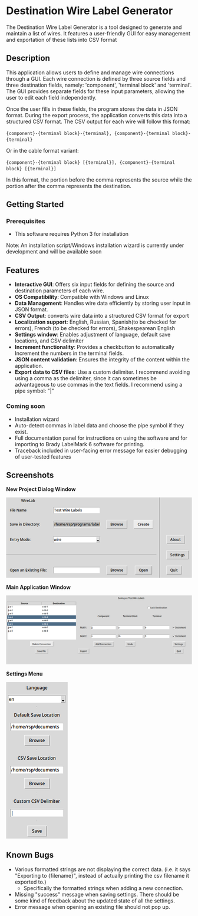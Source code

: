 # Destination Wire Label Generator

The Destination Wire Label Generator is a tool designed to generate and maintain a list of wires. It features a user-friendly GUI for easy management and exportation of these lists into CSV format

## Description

This application allows users to define and manage wire connections through a GUI. Each wire connection is defined by three source fields and three destination fields, namely: 'component', 'terminal block' and 'terminal'. The GUI provides separate fields for these input parameters, allowing the user to edit each field independently.

Once the user fills in these fields, the program stores the data in JSON format. During the export process, the application converts this data into a structured CSV format. The CSV output for each wire will follow this format:

`{component}-{terminal block}-{terminal}, {component}-{terminal block}-{terminal}`

Or in the cable format variant:

`{component}-{terminal block} [{terminal}], {component}-{terminal block} [{terminal}]`

In this format, the portion before the comma represents the source while the portion after the comma represents the destination.

## Getting Started

### Prerequisites

- This software requires Python 3 for installation

Note: An installation script/Windows installation wizard is currently under development and will be available soon

## Features

- **Interactive GUI**: Offers six input fields for defining the source and destination parameters of each wire.
- **OS Compatibility**: Compatible with Windows and Linux
- **Data Management**: Handles wire data efficiently by storing user input in JSON format.
- **CSV Output**: converts wire data into a structured CSV format for export
- **Localization support**: English, Russian, Spanish(to be checked for errors), French (to be checked for errors), Shakespearean English
- **Settings window**: Enables adjustment of language, default save locations, and CSV delimiter
- **Increment functionality**: Provides a checkbutton to automatically Increment the numbers in the terminal fields.
- **JSON content validation**: Ensures the integrity of the content within the application.
- **Export data to CSV files**: Use a custom delimiter. I recommend avoiding using a comma as the delimiter, since it can sometimes be advantageous to use commas in the text fields. I recommend using a pipe symbol: "|"

### Coming soon

- Installation wizard
- Auto-detect commas in label data and choose the pipe symbol if they exist.
- Full documentation panel for instructions on using the software and for importing to Brady LabelMark 6 software for printing.
- Traceback included in user-facing error message for easier debugging of user-tested features

## Screenshots

**New Project Dialog Window**

![New Project Dialog Window](https://github.com/voidfemme/label_wires/blob/main/data/Screenshots/NewProjectDialogScreen.png)

**Main Application Window**

![Main Application Window](https://github.com/voidfemme/label_wires/blob/main/data/Screenshots/MainApplicationWindow.png)

**Settings Menu**

![Settings Window](https://github.com/voidfemme/label_wires/blob/main/data/Screenshots/SettingsWindow.png)

## Known Bugs

- Various formatted strings are not displaying the correct data. (i.e. it says "Exporting to {filename}", instead of actually printing the csv filename it exported to.)
    - Specifically the formatted strings when adding a new connection.
- Missing "success" message when saving settings. There should be some kind of feedback about the updated state of all the settings.
- Error message when opening an existing file should not pop up.
